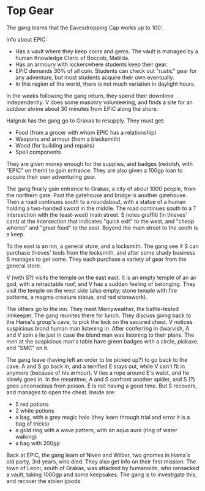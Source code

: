 # Top Gear

The gang learns that the Eavesdropping Cap works up to 100'.

Info about EPIC:
* Has a vault where they keep coins and gems.
The vault is managed by a human Knowledge Cleric of Boccob, Matilda.
* Has an armoury with lockerswhere students keep their gear.
* EPIC demands 30% of all coin.
Students can check out "rustic" gear for any adventure, but most students acquire their own eventually.
* In this region of the world, there is not much variation in daylight hours.

In the weeks following the gang return, they spend their downtime independently.
V does some masonry volunteering, and finds a site for an outdoor shrine about 30 minutes from EPIC along the shore.

Halgruk has the gang go to Grakas to resupply.
They must get:
* Food (from a grocer with whom EPIC has a relationship)
* Weapons and armour (from a blacksmith)
* Wood (for building and repairs)
* Spell components

They are given money enough for the supplies, and badges (reddish, with "EPIC" on them) to gain entrance.
They are also given a 100gp loan to acquire their own adventuring gear.

The gang finally gain entrance to Grakas, a city of about 1000 people, from the northern gate.
Past the gatehouse and bridge is another gatehouse.
Then a road continues south to a roundabout, with a statue of a human holding a two-handed sword in the middle.
The road continues south to a T intersection with the (east-west) main street.
S notes graffiti (in thieves' cant) at the intersection that indicates "quick exit" to the west, and "cheap whores" and "great food" to the east.
Beyond the main street to the south is a keep.

To the east is an inn, a general store, and a locksmith.
The gang see if S can purchase thieves' tools from the locksmith, and after some shady business S manages to get some.
They each purchase a variety of gear from the general store.

V (with S?) visits the temple on the east east.
It is an empty temple of an air god, with a retractable roof, and V has a sudden feeling of belonging.
They visit the temple on the west side (also empty; stone temple with fire patterns, a magma creature statue, and red stonework).

The others go to the inn.
They meet Merryweather, the battle-tested innkeeper.
The gang reunites there for lunch.
They discuss going back to the Hama's group's cave, to pick the lock on the secured chest.
V notices suspicious blond human man listening in.
After conferring in dwarvish, A and V spin a lie just in case the blond man was listening to their plans.
The men at the suspicious man's table have green badges with a circle, pickaxe, and "SMC" on it.

The gang leave (having left an order to be picked up?) to go back to the cave.
A and S go back in, and a terrified E stays out, while V can't fit in anymore (because of his armour).
V ties a rope around E's waist, and he slowly goes in.
In the meantime, A and S confront another spider, and S (?) goes unconscious from poison.
E is not having a good time.
But S recovers, and manages to open the chest.
Inside are:
* 5 red potions
* 2 white potions
* a bag, with a grey magic halo (they learn through trial and error it is a bag of tricks)
* a gold ring with a wave pattern, with an aqua aura (ring of water walking)
* a bag with 200gp

Back at EPIC, the gang learn of Niven and Wilbar, two gnomes in Hama's old party, 3rd years, who died.
They also get info on their first mission:
The town of Leoni, south of Grakas, was attacked by humanoids, who ransacked a vault, taking 1000gp and some keepsakes.
The gang is to investigate this, and recover the stolen goods.

